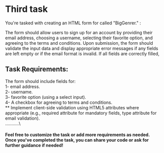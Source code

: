 # Third task

You're tasked with creating an HTML form for  called "BigGenrer."  :

The form should allow users to sign up for an account by providing their email address,
choosing a username,
selecting their favorite option, 
and agreeing to the terms and conditions.
Upon submission, the form should validate the input data and display appropriate error messages if any fields are left empty or if the email format is invalid. If all fields are correctly filled, 

## Task Requirements:

The form should include fields for:\
1- email address.\
2- username.\
3- favorite option (using a select input).\
4- A checkbox for agreeing to terms and conditions.\
** Implement client-side validation using HTML5 attributes where appropriate (e.g., required attribute for mandatory fields, type attribute for email validation).\
...........\

#### Feel free to customize the task or add more requirements as needed. Once you've completed the task, you can share your code or ask for further guidance if needed!
